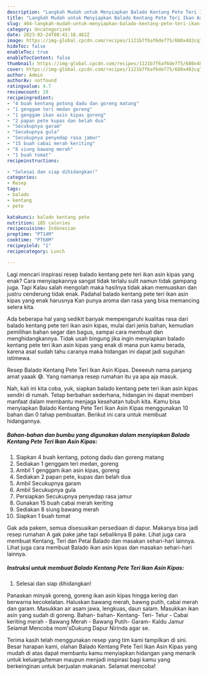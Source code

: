 ```yaml
---
description: "Langkah Mudah untuk Menyiapkan Balado Kentang Pete Teri Ikan Asin Kipas, Enak Banget"
title: "Langkah Mudah untuk Menyiapkan Balado Kentang Pete Teri Ikan Asin Kipas, Enak Banget"
slug: 464-langkah-mudah-untuk-menyiapkan-balado-kentang-pete-teri-ikan-asin-kipas-enak-banget
category: Uncategorized
date: 2023-02-24T08:41:18.462Z
image: https://img-global.cpcdn.com/recipes/1121b7f6af6de775/680x482cq70/balado-kentang-pete-teri-ikan-asin-kipas-foto-resep-utama.jpg
hideToc: false
enableToc: true
enableTocContent: false
thumbnail: https://img-global.cpcdn.com/recipes/1121b7f6af6de775/680x482cq70/balado-kentang-pete-teri-ikan-asin-kipas-foto-resep-utama.jpg
cover: https://img-global.cpcdn.com/recipes/1121b7f6af6de775/680x482cq70/balado-kentang-pete-teri-ikan-asin-kipas-foto-resep-utama.jpg
author: Admin
authorAv: notfound
ratingvalue: 4.7
reviewcount: 19
recipeingredient:
- "4 buah kentang potong dadu dan goreng matang"
- "1 genggam teri medan goreng"
- "1 genggam ikan asin kipas goreng"
- "2 papan pete kupas dan belah dua"
- "Secukupnya garam"
- "Secukupnya gula"
- "Secukupnya penyedap rasa jamur"
- "15 buah cabai merah keriting"
- "8 siung bawang merah"
- "1 buah tomat"
recipeinstructions:

- "Selesai dan siap dihidangkan!"
categories:
- Resep
tags:
- balado
- kentang
- pete

katakunci: balado kentang pete 
nutrition: 185 calories
recipecuisine: Indonesian
preptime: "PT14M"
cooktime: "PT60M"
recipeyield: "1"
recipecategory: Lunch

---
```



Lagi mencari inspirasi resep balado kentang pete teri ikan asin kipas yang enak? Cara menyiapkannya sangat tidak terlalu sulit namun tidak gampang juga. Tapi Kalau salah mengolah maka hasilnya tidak akan memuaskan dan justru cenderung tidak enak. Padahal balado kentang pete teri ikan asin kipas yang enak harusnya Kan punya aroma dan rasa yang bisa memancing selera kita.


Ada beberapa hal yang sedikit banyak mempengaruhi kualitas rasa dari balado kentang pete teri ikan asin kipas, mulai dari jenis bahan, kemudian pemilihan bahan segar dan bagus, sampai cara membuat dan menghidangkannya. Tidak usah bingung jika ingin menyiapkan balado kentang pete teri ikan asin kipas yang enak di mana pun kamu berada, karena asal sudah tahu caranya maka hidangan ini dapat jadi suguhan istimewa.

Resep Balado Kentang Pete Teri Ikan Asin Kipas. Deeeeuh nama panjang amat yaaak 😅. Yang namanya resep rumahan itu ya apa aja masuk.


Nah, kali ini kita coba, yuk, siapkan balado kentang pete teri ikan asin kipas sendiri di rumah. Tetap berbahan sederhana, hidangan ini dapat memberi manfaat dalam membantu menjaga kesehatan tubuh kita. Kamu bisa menyiapkan Balado Kentang Pete Teri Ikan Asin Kipas menggunakan 10 bahan dan 0 tahap pembuatan. Berikut ini cara untuk membuat hidangannya.

<!--inarticleads1-->

##### Bahan-bahan dan bumbu yang digunakan dalam menyiapkan Balado Kentang Pete Teri Ikan Asin Kipas:

1. Siapkan 4 buah kentang, potong dadu dan goreng matang
1. Sediakan 1 genggam teri medan, goreng
1. Ambil 1 genggam ikan asin kipas, goreng
1. Sediakan 2 papan pete, kupas dan belah dua
1. Ambil Secukupnya garam
1. Ambil Secukupnya gula
1. Persiapkan Secukupnya penyedap rasa jamur
1. Gunakan 15 buah cabai merah keriting
1. Sediakan 8 siung bawang merah
1. Siapkan 1 buah tomat


Gak ada pakem, semua disesuaikan persediaan di dapur. Makanya bisa jadi resep rumahan A gak pake jahe tapi sebaliknya B pake. Lihat juga cara membuat Kentang, Teri dan Petai Balado dan masakan sehari-hari lainnya. Lihat juga cara membuat Balado ikan asin kipas dan masakan sehari-hari lainnya. 

<!--inarticleads2-->

##### Instruksi untuk membuat Balado Kentang Pete Teri Ikan Asin Kipas:


1. Selesai dan siap dihidangkan!

Panaskan minyak goreng, goreng ikan asin kipas hingga kering dan berwarna kecokelatan. Haluskan bawang merah, bawng putih, cabai merah dan garam. Masukkan air asam jawa, lengkuas, daun salam. Masukkan ikan asin yang sudah di goreng. Bahan- bahan- Kentang- Teri- Telur - Cabai keriting merah - Bawang Merah - Bawang Putih- Garam- Kaldu Jamur Selamat Mencoba mom&#39;sDukung Dapur Nirinda agar se. 

Terima kasih telah menggunakan resep yang tim kami tampilkan di sini. Besar harapan kami, olahan Balado Kentang Pete Teri Ikan Asin Kipas yang mudah di atas dapat membantu kamu menyiapkan hidangan yang menarik untuk keluarga/teman maupun menjadi inspirasi bagi kamu yang berkeinginan untuk berjualan makanan. Selamat mencoba!
